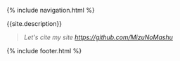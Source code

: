 {% include navigation.html %}

{{site.description}}

> *Let's cite my site https://github.com/MizuNoMashu*

{% include footer.html %}